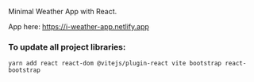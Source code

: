 Minimal Weather App with React.

App here:
https://i-weather-app.netlify.app

### To update all project libraries:

```
yarn add react react-dom @vitejs/plugin-react vite bootstrap react-bootstrap

```
